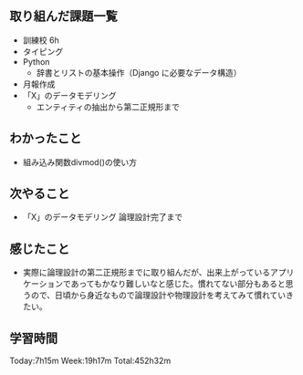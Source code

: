 ## 取り組んだ課題一覧
- 訓練校 6h
- タイピング
- Python
    - 辞書とリストの基本操作（Django に必要なデータ構造）
- 月報作成
- 「X」のデータモデリング
    - エンティティの抽出から第二正規形まで
## わかったこと
- 組み込み関数divmod()の使い方
## 次やること
- 「X」のデータモデリング 論理設計完了まで
## 感じたこと
- 実際に論理設計の第二正規形までに取り組んだが、出来上がっているアプリケーションであってもかなり難しいなと感じた。慣れてない部分もあると思うので、日頃から身近なもので論理設計や物理設計を考えてみて慣れていきたい。
## 学習時間
Today:7h15m Week:19h17m Total:452h32m